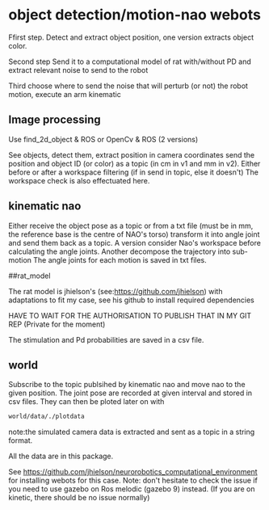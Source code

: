 # object detection/motion-nao webots
Ffirst step. Detect and extract object position, one version extracts object color. 

Second step Send it to a computational model of rat with/without PD and extract relevant noise to send to the robot

Third choose where to send the noise that will perturb (or not) the robot motion, execute an arm kinematic

## Image processing

Use find_2d_object & ROS or OpenCv & ROS (2 versions)

See objects, detect them, extract position in camera coordinates send the position and object ID (or color) as a topic (in cm in v1 and mm in v2). 
Either before or after a workspace filtering (if in send in topic, else it doesn't)
The workspace check is also effectuated here.

## kinematic nao

Either receive the object pose as a topic or from a txt file (must be in mm, the reference base is the centre of NAO's torso)
transform it into angle joint and send them back as a topic.
A version consider Nao's workspace before calculating the angle joints.
Another decompose the trajectory into sub-motion
The angle joints for each motion is saved in txt files. 

##rat_model

The rat model is jhielson's (see:https://github.com/jhielson) with adaptations to fit my case, see his github to install required dependencies

HAVE TO WAIT FOR THE AUTHORISATION TO PUBLISH THAT IN MY GIT REP (Private for the moment)

The stimulation and Pd probabilities are saved in a csv file.

## world

Subscribe to the topic publsihed by kinematic nao and move nao to the given position.
The joint pose are recorded at given interval and stored in csv files. 
They can then be ploted later on with 
```bash
world/data/./plotdata
```
note:the simulated camera data is extracted and sent as a topic in a string format.

All the data are in this package.


See https://github.com/jhielson/neurorobotics_computational_environment for installing webots for this case. 
Note: don't hesitate to check the issue if you need to use gazebo on Ros melodic (gazebo 9) instead. (If you are on kinetic, there should be no issue normally) 
